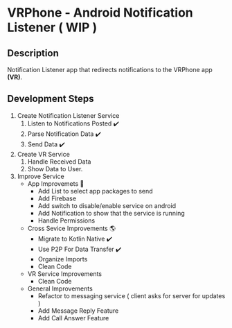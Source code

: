 # VRPhone - Android Notification Listener ( WIP )

## Description
Notification Listener app that redirects notifications to the VRPhone app **(VR)**.

## Development Steps
1. Create Notification Listener Service
	1. Listen to Notifications Posted ✔️
	2. Parse Notification Data ✔️
	3. Send Data ✔️
2. Create VR Service 
	1. Handle Received Data
	2. Show Data to User. 
3. Improve Service 
	* App Improvemets 📱
		* Add List to select app packages to send
		* Add Firebase
		* Add switch to disable/enable service on android
		* Add Notification to show that the service is running
		* Handle Permissions
	* Cross Sevice Improvements 🌎
		* Migrate to Kotlin Native ✔️
		* Use P2P For Data Transfer ✔️
		* Organize Imports
		* Clean Code
	* VR Service Improvements 
		* Clean Code
	* General Improvements
		* Refactor to messaging service ( client asks for server for updates )
		* Add Message Reply Feature 
		* Add Call Answer Feature 
